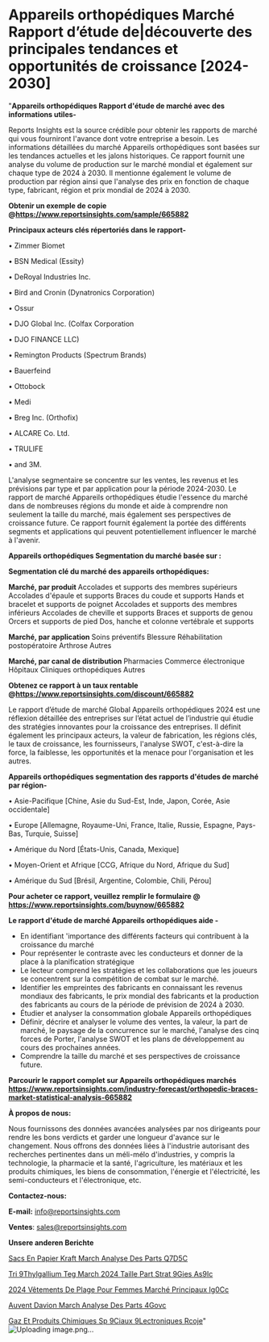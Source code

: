 # Appareils orthopédiques Marché Rapport d’étude de|découverte des principales tendances et opportunités de croissance [2024-2030]

"<strong>Appareils orthopédiques Rapport d'étude de marché avec des informations utiles-</strong>

Reports Insights est la source crédible pour obtenir les rapports de marché qui vous fourniront l'avance dont votre entreprise a besoin. Les informations détaillées du marché Appareils orthopédiques sont basées sur les tendances actuelles et les jalons historiques. Ce rapport fournit une analyse du volume de production sur le marché mondial et également sur chaque type de 2024 à 2030. Il mentionne également le volume de production par région ainsi que l'analyse des prix en fonction de chaque type, fabricant, région et prix mondial de 2024 à 2030.

<strong><b>Obtenir un exemple de copie @</b></strong><a href=https://www.reportsinsights.com/sample/665882><strong><b>https://www.reportsinsights.com/sample/665882</b></strong></a>

<b>Principaux acteurs clés répertoriés dans le rapport-</b>

<b> </b>• Zimmer Biomet

• BSN Medical (Essity)

• DeRoyal Industries Inc.

• Bird and Cronin (Dynatronics Corporation)

• Ossur

• DJO Global Inc. (Colfax Corporation

• DJO FINANCE LLC)

• Remington Products (Spectrum Brands)

• Bauerfeind

• Ottobock

• Medi

• Breg Inc. (Orthofix)

• ALCARE Co. Ltd.

• TRULIFE

• and 3M.

L'analyse segmentaire se concentre sur les ventes, les revenus et les prévisions par type et par application pour la période 2024-2030. Le rapport de marché Appareils orthopédiques étudie l'essence du marché dans de nombreuses régions du monde et aide à comprendre non seulement la taille du marché, mais également ses perspectives de croissance future. Ce rapport fournit également la portée des différents segments et applications qui peuvent potentiellement influencer le marché à l'avenir.

<strong>Appareils orthopédiques Segmentation du marché basée sur :</strong>

<strong> Segmentation clé du marché des appareils orthopédiques: </strong>

<strong> Marché, par produit </strong>
Accolades et supports des membres supérieurs
Accolades d'épaule et supports
Braces du coude et supports
Hands et bracelet et supports de poignet
Accolades et supports des membres inférieurs
Accolades de cheville et supports
Braces et supports de genou
Orcers et supports de pied
Dos, hanche et colonne vertébrale et supports

<strong> Marché, par application </strong>
Soins préventifs
Blessure
Réhabilitation postopératoire
Arthrose
Autres

<strong> Marché, par canal de distribution </strong>
Pharmacies
Commerce électronique
Hôpitaux
Cliniques orthopédiques
Autres

<strong><b>Obtenez ce rapport à un taux rentable @</b></strong><a href=https://www.reportsinsights.com/discount/665882><strong><b>https://www.reportsinsights.com/discount/665882</b></strong></a>

Le rapport d’étude de marché Global Appareils orthopédiques 2024 est une réflexion détaillée des entreprises sur l’état actuel de l’industrie qui étudie des stratégies innovantes pour la croissance des entreprises. Il définit également les principaux acteurs, la valeur de fabrication, les régions clés, le taux de croissance, les fournisseurs, l'analyse SWOT, c'est-à-dire la force, la faiblesse, les opportunités et la menace pour l'organisation et les autres.

<strong>Appareils orthopédiques segmentation des rapports d'études de marché par région-</strong>

• Asie-Pacifique [Chine, Asie du Sud-Est, Inde, Japon, Corée, Asie occidentale]

• Europe [Allemagne, Royaume-Uni, France, Italie, Russie, Espagne, Pays-Bas, Turquie, Suisse]

• Amérique du Nord [États-Unis, Canada, Mexique]

• Moyen-Orient et Afrique [CCG, Afrique du Nord, Afrique du Sud]

• Amérique du Sud [Brésil, Argentine, Colombie, Chili, Pérou]

<strong>Pour acheter ce rapport, veuillez remplir le formulaire @   <a href=https://www.reportsinsights.com/buynow/665882>https://www.reportsinsights.com/buynow/665882</a></strong>

<strong>Le rapport d'étude de marché Appareils orthopédiques aide -</strong>
<ul>
  <li>En identifiant 'importance des différents facteurs qui contribuent à la croissance du marché</li>
  <li>Pour représenter le contraste avec les conducteurs et donner de la place à la planification stratégique</li>
  <li>Le lecteur comprend les stratégies et les collaborations que les joueurs se concentrent sur la compétition de combat sur le marché.</li>
  <li>Identifier les empreintes des fabricants en connaissant les revenus mondiaux des fabricants, le prix mondial des fabricants et la production des fabricants au cours de la période de prévision de 2024 à 2030.</li>
  <li>Étudier et analyser la consommation globale Appareils orthopédiques</li>
  <li>Définir, décrire et analyser le volume des ventes, la valeur, la part de marché, le paysage de la concurrence sur le marché, l'analyse des cinq forces de Porter, l'analyse SWOT et les plans de développement au cours des prochaines années.</li>
  <li>Comprendre la taille du marché et ses perspectives de croissance future.</li>
</ul>

<strong>Parcourir le rapport complet sur Appareils orthopédiques marchés <a href=https://www.reportsinsights.com/industry-forecast/orthopedic-braces-market-statistical-analysis-665882>https://www.reportsinsights.com/industry-forecast/orthopedic-braces-market-statistical-analysis-665882</a></strong>

<strong>À propos de nous:</strong>

Nous fournissons des données avancées analysées par nos dirigeants pour rendre les bons verdicts et garder une longueur d'avance sur le changement. Nous offrons des données liées à l'industrie autorisant des recherches pertinentes dans un méli-mélo d'industries, y compris la technologie, la pharmacie et la santé, l'agriculture, les matériaux et les produits chimiques, les biens de consommation, l'énergie et l'électricité, les semi-conducteurs et l'électronique, etc.

<strong>Contactez-nous:</strong>

<strong>E-mail:</strong> <a href=mailto:info@reportsinsights.com>info@reportsinsights.com</a>

<strong>Ventes</strong>: <a href=mailto:sales@reportsinsights.com>sales@reportsinsights.com</a>

<strong>Unsere anderen Berichte</strong>

<a href=https://www.linkedin.com/pulse/sacs-en-papier-kraft-march%C3%A9-analyse-des-parts-q7d5c/>Sacs En Papier Kraft March Analyse Des Parts Q7D5C</a>

<a href=https://www.linkedin.com/pulse/tri%C3%A9thylgallium-teg-march%C3%A9-2024-taille-part-strat%C3%A9gies-as9ic/>Tri 9Thylgallium Teg March 2024 Taille Part Strat 9Gies As9Ic</a>

<a href=https://www.linkedin.com/pulse/2024-vêtements-de-plage-pour-femmes-marché-principaux-ig0cc/>2024 Vêtements De Plage Pour Femmes Marché Principaux Ig0Cc</a>

<a href=https://www.linkedin.com/pulse/auvent-davion-march%C3%A9-analyse-des-parts-4govc/>Auvent Davion March Analyse Des Parts 4Govc</a>

<a href=https://www.linkedin.com/pulse/gaz-et-produits-chimiques-sp%C3%A9ciaux-%C3%A9lectroniques-rcoje/>Gaz Et Produits Chimiques Sp 9Ciaux  9Lectroniques Rcoje</a>"
![Uploading image.png…]()
